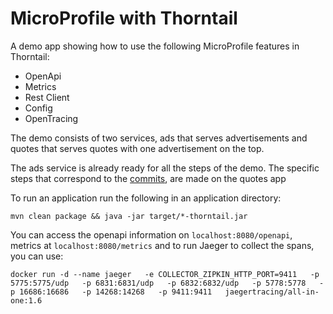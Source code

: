 # MicroProfile with Thorntail

A demo app showing how to use the following MicroProfile features in Thorntail:
* OpenApi
* Metrics
* Rest Client
* Config
* OpenTracing

The demo consists of two services, ads that serves advertisements and quotes that serves quotes with one advertisement on the top.

The ads service is already ready for all the steps of the demo. 
The specific steps that correspond to the [commits](https://github.com/michalszynkiewicz/mp-with-thorntail/commits/master), are made on the quotes app

To run an application run the following in an application directory:
```
mvn clean package && java -jar target/*-thorntail.jar
```

You can access the openapi information on `localhost:8080/openapi`, metrics at `localhost:8080/metrics` and to run Jaeger to collect the spans, you can use:
```
docker run -d --name jaeger   -e COLLECTOR_ZIPKIN_HTTP_PORT=9411   -p 5775:5775/udp   -p 6831:6831/udp   -p 6832:6832/udp   -p 5778:5778   -p 16686:16686   -p 14268:14268   -p 9411:9411   jaegertracing/all-in-one:1.6
```
